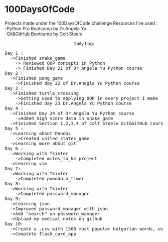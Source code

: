 # 100DaysOfCode
Projects made under the 100DaysOfCode challenge
Resources I've used : <br />
  -Python Pro Bootcamp by Dr.Angela Yu <br />
  -Git&GitHub Bootcamp by Colt Steele <br />

<p align="center">
    Daily Log:
</p>
<pre>
Day 1 :
  ->Finished snake_game
    -> Reviewed OOP concepts in Python
    -> Finished Day 21 of Dr.Angela Yu Python course
Day 2 :
  ->Finished pong_game
    ->Finished day 22 of Dr.Anegla Yu Python course
Day 3 :
  ->Finished turtle_crossing 
    ->Getting used to applying OOP in every project I make
    ->Finished Day 23 Dr.Angela Yu Python course
Day 4 : 
  ->Finished Day 24 of Dr.Angela Yu Python course
    ->Added high score data in snake_game 
  ->Finished Section 1,2,3,4 of Colt Steele Git&GitHub course
Day 5 :
  ->Learning about Pandas
    ->Created united_states_game 
  ->Learning more about git
Day 6 :
  ->Working with Tkinter
    ->Completed miles_to_km project
  ->Learning vim
Day 7:
  ->Working with Tkinter
    ->Completed pomodoro_timer
Day 8:
  ->Working with Tkinter
    ->Completed password_manager
Day 9:
  ->Learning json
  ->Improved password_manager with json
  ->Add "search" on password_manager
  ->Upload my medical notes on github
Day 10:
  ->Create a .csv with 1500 most popular bulgarian words, used to make an anki deck
  ->Complete flash_card_app
<pre>
